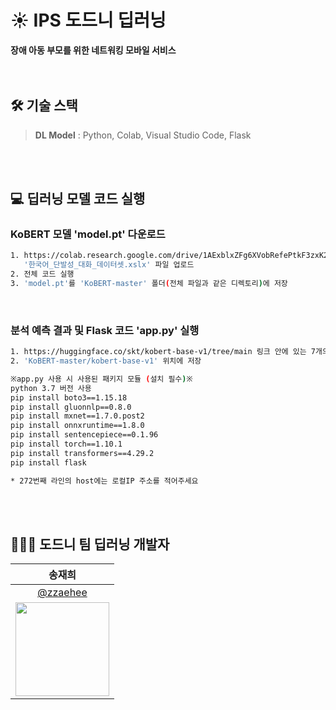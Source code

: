 # ☀ IPS 도드니 딥러닝
**장애 아동 부모를 위한 네트워킹 모바일 서비스**<br/>
<br/><br/>

## 🛠 기술 스택
> **DL Model** : Python, Colab, Visual Studio Code, Flask<br/>

<br/><br/>

## 💻 딥러닝 모델 코드 실행

### KoBERT 모델 'model.pt' 다운로드
```bash
1. https://colab.research.google.com/drive/1AExblxZFg6XVobRefePtkF3zxK2oYmjF?usp=sharing 코랩에
   '한국어_단발성_대화_데이터셋.xslx' 파일 업로드
2. 전체 코드 실행
3. 'model.pt'를 'KoBERT-master' 폴더(전체 파일과 같은 디렉토리)에 저장
```
<br/>

### 분석 예측 결과 및 Flask 코드 'app.py' 실행
```bash
1. https://huggingface.co/skt/kobert-base-v1/tree/main 링크 안에 있는 7개의 파일 다운
2. 'KoBERT-master/kobert-base-v1' 위치에 저장
```

```bash
※app.py 사용 시 사용된 패키지 모듈 (설치 필수)※
python 3.7 버전 사용
pip install boto3==1.15.18 
pip install gluonnlp==0.8.0 
pip install mxnet==1.7.0.post2 
pip install onnxruntime==1.8.0 
pip install sentencepiece==0.1.96 
pip install torch==1.10.1
pip install transformers==4.29.2
pip install flask

* 272번째 라인의 host에는 로컬IP 주소를 적어주세요
```



<br/><br/>

## 👩🏻‍💻 도드니 팀 딥러닝 개발자 
| 송재희 | 
| :-: |
| [@zzaehee](https://github.com/zzaehee) |
|<img src="https://github.com/zzaehee.png" style="width:150px; height:150px;">|
